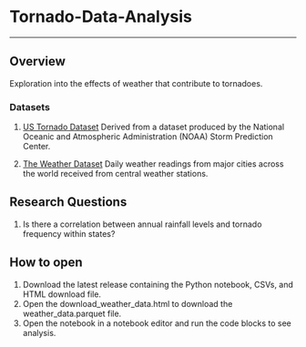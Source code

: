 # Tornado-Data-Analysis
---
## Overview
Exploration into the effects of weather that contribute to tornadoes.

### Datasets
1. [US Tornado Dataset]()
Derived from a dataset produced by the National Oceanic and Atmospheric Administration (NOAA) Storm Prediction Center.

2. [The Weather Dataset]()
Daily weather readings from major cities across the world received from central weather stations.

## Research Questions
1. Is there a correlation between annual rainfall levels and tornado frequency within states?

## How to open
1. Download the latest release containing the Python notebook, CSVs, and HTML download file.
2. Open the download_weather_data.html to download the weather_data.parquet file.
3. Open the notebook in a notebook editor and run the code blocks to see analysis.
